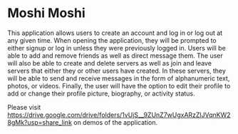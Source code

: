 # Moshi Moshi

This application allows users to create an account and log in or log out at any given time. When opening the application, they will be prompted to either signup or log in unless they were previously logged in. Users will be able to add and remove friends as well as direct message them. The user will also be able to create and delete servers as well as join and leave servers that either they or other users have created. In these servers, they will be able to send and receive messages in the form of alphanumeric text, photos, or videos. Finally, the user will have the option to edit their profile to add or change their profile picture, biography, or activity status.

Please visit https://drive.google.com/drive/folders/1vUjS__9ZUnZ7wUgxARzZlJVqnKW28gMk?usp=share_link on demos of the application.
